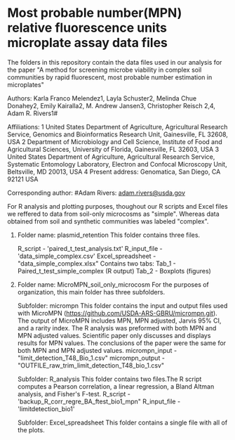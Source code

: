 # Most probable number(MPN) relative fluorescence units microplate assay data files

The folders in this repository contain the data files used in our analysis for the paper "A method for screening microbe viability in complex soil communities by rapid fluorescent, most probable number estimation in microplates"

Authors: Karla Franco Melendez1, Layla Schuster2, Melinda Chue Donahey2, Emily Kairalla2, M. Andrew Jansen3, Christopher Reisch 2,4, Adam R. Rivers1#

Affiliations:
1 United States Department of Agriculture, Agricultural Research Service, Genomics and Bioinformatics Research Unit, Gainesville, FL 32608, USA
2 Department of Microbiology and Cell Science, Institute of Food and Agricultural Sciences, University of Florida, Gainesville, FL 32603, USA
3 United States Department of Agriculture, Agricultural Research Service, Systematic Entomology Laboratory, Electron and Confocal Microscopy Unit, Beltsville, MD 20013, USA
4 Present address: Genomatica, San Diego, CA 92121 USA

Corresponding author:
#Adam Rivers: adam.rivers@usda.gov

For R analysis and plotting purposes, thoughout our R scripts and Excel files we reffered to data from soil-only microcosms as "simple". Whereas data obtained from soil and synthetic communities was labeled "complex".

1) Folder name: plasmid_retention
    This folder contains three files. 
    
    R_script - 'paired_t_test_analysis.txt' 
    R_input_file - 'data_simple_complex.csv'
    Excel_spreadsheet - "data_simple_complex.xlsx" 
      Contains two tabs:
        Tab_1 - Paired_t_test_simple_complex (R output)
        Tab_2 - Boxplots (figures)

2) Folder name: MicroMPN_soil_only_microcosm
    For the purposes of organization, this main folder has three subfolders.

    Subfolder: micrompn
    This folder contains the input and output files used with MicroMPN (https://github.com/USDA-ARS-GBRU/micrompn.git). The output of MicroMPN includes MPN, MPN adjusted, Jarvis 95%       CI, and a rarity index. The R analysis was preformed with both MPN and MPN adjusted values. Scientific paper only discusses and displays results for MPN values. The conclusions of     the paper were the same for both MPN and MPN adjusted values. 
        micrompn_input - "limit_detection_T48_Bio_1.csv"
        micrompn_output - "OUTFILE_raw_trim_limit_detection_T48_bio_1.csv"

     Subfolder: R_analysis
     This folder contains two files.The R script computes a Pearson correlation, a linear regression, a Bland Altman analysis, and Fisher's F-test.
         R_script - 'backup_R_corr_regre_BA_ftest_bio1_mpn"
         R_input_file - 'limitdetection_bio1'
         
      Subfolder: Excel_spreadsheet
      This folder contains a single file with all of the plots. 

